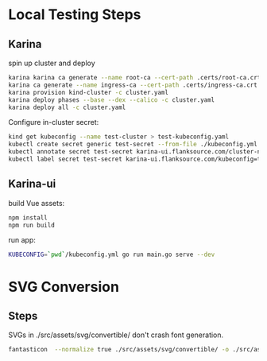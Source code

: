 # Local Testing Steps

## Karina

spin up cluster and deploy

```bash
karina karina ca generate --name root-ca --cert-path .certs/root-ca.crt --private-key-path .certs/root-ca.key --password foobar  --expiry 1
karina ca generate --name ingress-ca --cert-path .certs/ingress-ca.crt --private-key-path .certs/ingress-ca.key --password foobar  --expiry 1
karina provision kind-cluster -c cluster.yaml
karina deploy phases --base --dex --calico -c cluster.yaml
karina deploy all -c cluster.yaml
```
Configure in-cluster secret:

```bash
kind get kubeconfig --name test-cluster > test-kubeconfig.yaml
kubectl create secret generic test-secret --from-file ./kubeconfig.yml
kubectl annotate secret test-secret karina-ui.flanksource.com/cluster-name=test-k8s
kubectl label secret test-secret karina-ui.flanksource.com/kubeconfig=true
```

## Karina-ui

build Vue assets:

```bash
npm install
npm run build
```

run app:

```bash
KUBECONFIG=`pwd`/kubeconfig.yml go run main.go serve --dev
```
# SVG Conversion

## Steps

SVGs in ./src/assets/svg/convertible/ don't crash font generation.

```bash
fantasticon  --normalize true ./src/assets/svg/convertible/ -o ./src/assets/fonts-checking/
```

